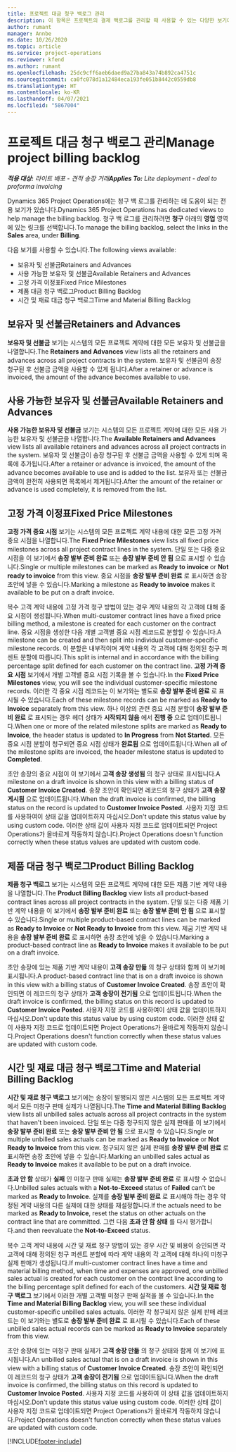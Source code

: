 ```yaml
---
title: 프로젝트 대금 청구 백로그 관리
description: 이 항목은 프로젝트의 결제 백로그를 관리할 때 사용할 수 있는 다양한 보기에 대한 정보를 제공합니다.
author: rumant
manager: Annbe
ms.date: 10/26/2020
ms.topic: article
ms.service: project-operations
ms.reviewer: kfend
ms.author: rumant
ms.openlocfilehash: 25dc9cff6aeb6daed9a27ba843a74b892ca4751c
ms.sourcegitcommit: ca0fc078d1a12484eca193fe051b8442c0559db8
ms.translationtype: HT
ms.contentlocale: ko-KR
ms.lasthandoff: 04/07/2021
ms.locfileid: "5867004"
---
```

# <a name="manage-project-billing-backlog"></a><span data-ttu-id="d2285-103">프로젝트 대금 청구 백로그 관리</span><span class="sxs-lookup"><span data-stu-id="d2285-103">Manage project billing backlog</span></span> 

<span data-ttu-id="d2285-104">_**적용 대상:** 라이트 배포 - 견적 송장 거래_</span><span class="sxs-lookup"><span data-stu-id="d2285-104">_**Applies To:** Lite deployment - deal to proforma invoicing_</span></span>

<span data-ttu-id="d2285-105">Dynamics 365 Project Operations에는 청구 백 로그를 관리하는 데 도움이 되는 전용 보기가 있습니다.</span><span class="sxs-lookup"><span data-stu-id="d2285-105">Dynamics 365 Project Operations has dedicated views to help manage the billing backlog.</span></span> <span data-ttu-id="d2285-106">청구 백 로그를 관리하려면 **청구** 아래의 **영업** 영역에 있는 링크를 선택합니다.</span><span class="sxs-lookup"><span data-stu-id="d2285-106">To manage the billing backlog, select the links in the **Sales** area, under **Billing**.</span></span> 

<span data-ttu-id="d2285-107">다음 보기를 사용할 수 있습니다.</span><span class="sxs-lookup"><span data-stu-id="d2285-107">The following views available:</span></span>

- <span data-ttu-id="d2285-108">보유자 및 선불금</span><span class="sxs-lookup"><span data-stu-id="d2285-108">Retainers and Advances</span></span>
- <span data-ttu-id="d2285-109">사용 가능한 보유자 및 선불금</span><span class="sxs-lookup"><span data-stu-id="d2285-109">Available Retainers and Advances</span></span>
- <span data-ttu-id="d2285-110">고정 가격 이정표</span><span class="sxs-lookup"><span data-stu-id="d2285-110">Fixed Price Milestones</span></span>
- <span data-ttu-id="d2285-111">제품 대금 청구 백로그</span><span class="sxs-lookup"><span data-stu-id="d2285-111">Product Billing Backlog</span></span>
- <span data-ttu-id="d2285-112">시간 및 재료 대금 청구 백로그</span><span class="sxs-lookup"><span data-stu-id="d2285-112">Time and Material Billing Backlog</span></span>

## <a name="retainers-and-advances"></a><span data-ttu-id="d2285-113">보유자 및 선불금</span><span class="sxs-lookup"><span data-stu-id="d2285-113">Retainers and Advances</span></span>

<span data-ttu-id="d2285-114">**보유자 및 선불금** 보기는 시스템의 모든 프로젝트 계약에 대한 모든 보유자 및 선불금을 나열합니다.</span><span class="sxs-lookup"><span data-stu-id="d2285-114">The **Retainers and Advances** view lists all the retainers and advances across all project contracts in the system.</span></span> <span data-ttu-id="d2285-115">보유자 및 선불금이 송장 청구된 후 선불금 금액을 사용할 수 있게 됩니다.</span><span class="sxs-lookup"><span data-stu-id="d2285-115">After a retainer or advance is invoiced, the amount of the advance becomes available to use.</span></span>

## <a name="available-retainers-and-advances"></a><span data-ttu-id="d2285-116">사용 가능한 보유자 및 선불금</span><span class="sxs-lookup"><span data-stu-id="d2285-116">Available Retainers and Advances</span></span>

<span data-ttu-id="d2285-117">**사용 가능한 보유자 및 선불금** 보기는 시스템의 모든 프로젝트 계약에 대한 모든 사용 가능한 보유자 및 선불금을 나열합니다.</span><span class="sxs-lookup"><span data-stu-id="d2285-117">The **Available Retainers and Advances** view lists all available retainers and advances across all project contracts in the system.</span></span> <span data-ttu-id="d2285-118">보유자 및 선불금이 송장 청구된 후 선불금 금액을 사용할 수 있게 되며 목록에 추가됩니다.</span><span class="sxs-lookup"><span data-stu-id="d2285-118">After a retainer or advance is invoiced, the amount of the advance becomes available to use and is added to the list.</span></span> <span data-ttu-id="d2285-119">보유자 또는 선불금 금액이 완전히 사용되면 목록에서 제거됩니다.</span><span class="sxs-lookup"><span data-stu-id="d2285-119">After the amount of the retainer or advance is used completely, it is removed from the list.</span></span>

## <a name="fixed-price-milestones"></a><span data-ttu-id="d2285-120">고정 가격 이정표</span><span class="sxs-lookup"><span data-stu-id="d2285-120">Fixed Price Milestones</span></span>

<span data-ttu-id="d2285-121">**고정 가격 중요 시점** 보기는 시스템의 모든 프로젝트 계약 내용에 대한 모든 고정 가격 중요 시점을 나열합니다.</span><span class="sxs-lookup"><span data-stu-id="d2285-121">The **Fixed Price Milestones** view lists all fixed price milestones across all project contract lines in the system.</span></span> <span data-ttu-id="d2285-122">단일 또는 다중 중요 시점을 이 보기에서 **송장 발부 준비 완료** 또는 **송장 발부 준비 안 됨** 으로 표시할 수 있습니다.</span><span class="sxs-lookup"><span data-stu-id="d2285-122">Single or multiple milestones can be marked as **Ready to invoice** or **Not ready to invoice** from this view.</span></span> <span data-ttu-id="d2285-123">중요 시점을 **송장 발부 준비 완료** 로 표시하면 송장 초안에 넣을 수 있습니다.</span><span class="sxs-lookup"><span data-stu-id="d2285-123">Marking a milestone as **Ready to invoice** makes it available to be put on a draft invoice.</span></span>

<span data-ttu-id="d2285-124">복수 고객 계약 내용에 고정 가격 청구 방법이 있는 경우 계약 내용의 각 고객에 대해 중요 시점이 생성됩니다.</span><span class="sxs-lookup"><span data-stu-id="d2285-124">When multi-customer contract lines have a fixed price billing method, a milestone is created for each customer on the contract line.</span></span> <span data-ttu-id="d2285-125">중요 시점을 생성한 다음 개별 고객별 중요 시점 레코드로 분할할 수 있습니다.</span><span class="sxs-lookup"><span data-stu-id="d2285-125">A milestone can be created and then split into individual customer-specific milestone records.</span></span> <span data-ttu-id="d2285-126">이 분할은 내부적이며 계약 내용의 각 고객에 대해 정의된 청구 퍼센트 분할에 따릅니다.</span><span class="sxs-lookup"><span data-stu-id="d2285-126">This split is internal and in accordance with the billing percentage split defined for each customer on the contract line.</span></span> <span data-ttu-id="d2285-127">**고정 가격 중요 시점** 보기에서 개별 고객별 중요 시점 기록을 볼 수 있습니다.</span><span class="sxs-lookup"><span data-stu-id="d2285-127">In the **Fixed Price Milestones** view, you will see the individual customer-specific milestone records.</span></span> <span data-ttu-id="d2285-128">이러한 각 중요 시점 레코드는 이 보기와는 별도로 **송장 발부 준비 완료** 로 표시될 수 있습니다.</span><span class="sxs-lookup"><span data-stu-id="d2285-128">Each of these milestone records can be marked as **Ready to Invoice** separately from this view.</span></span> <span data-ttu-id="d2285-129">하나 이상의 관련 중요 시점 분할이 **송장 발부 준비 완료** 로 표시되는 경우 헤더 상태가 **시작되지 않음** 에서 **진행 중** 으로 업데이트됩니다.</span><span class="sxs-lookup"><span data-stu-id="d2285-129">When one or more of the related milestone splits are marked as **Ready to Invoice**, the header status is updated to **In Progress** from **Not Started**.</span></span> <span data-ttu-id="d2285-130">모든 중요 시점 분할이 청구되면 중요 시점 상태가 **완료됨** 으로 업데이트됩니다.</span><span class="sxs-lookup"><span data-stu-id="d2285-130">When all of the milestone splits are invoiced, the header milestone status is updated to **Completed**.</span></span>

<span data-ttu-id="d2285-131">초안 송장의 중요 시점이 이 보기에서 **고객 송장 생성됨** 의 청구 상태로 표시됩니다.</span><span class="sxs-lookup"><span data-stu-id="d2285-131">A milestone on a draft invoice is shown in this view with a billing status of **Customer Invoice Created**.</span></span> <span data-ttu-id="d2285-132">송장 초안이 확인되면 레코드의 청구 상태가 **고객 송장 게시됨** 으로 업데이트됩니다.</span><span class="sxs-lookup"><span data-stu-id="d2285-132">When the draft invoice is confirmed, the billing status on the record is updated to **Customer Invoice Posted**.</span></span> <span data-ttu-id="d2285-133">사용자 지정 코드를 사용하여이 상태 값을 업데이트하지 마십시오.</span><span class="sxs-lookup"><span data-stu-id="d2285-133">Don't update this status value by using custom code.</span></span> <span data-ttu-id="d2285-134">이러한 상태 값이 사용자 지정 코드로 업데이트되면 Project Operations가 올바르게 작동하지 않습니다.</span><span class="sxs-lookup"><span data-stu-id="d2285-134">Project Operations doesn't function correctly when these status values are updated with custom code.</span></span>

## <a name="product-billing-backlog"></a><span data-ttu-id="d2285-135">제품 대금 청구 백로그</span><span class="sxs-lookup"><span data-stu-id="d2285-135">Product Billing Backlog</span></span>

<span data-ttu-id="d2285-136">**제품 청구 백로그** 보기는 시스템의 모든 프로젝트 계약에 대한 모든 제품 기반 계약 내용을 나열합니다.</span><span class="sxs-lookup"><span data-stu-id="d2285-136">The **Product Billing Backlog** view lists all product-based contract lines across all project contracts in the system.</span></span> <span data-ttu-id="d2285-137">단일 또는 다중 제품 기반 계약 내용을 이 보기에서 **송장 발부 준비 완료** 또는 **송장 발부 준비 안 됨** 으로 표시할 수 있습니다.</span><span class="sxs-lookup"><span data-stu-id="d2285-137">Single or multiple product-based contract lines can be marked as **Ready to Invoice** or **Not Ready to Invoice** from this view.</span></span> <span data-ttu-id="d2285-138">제굼 기반 계약 내용을 **송장 발부 준비 완료** 로 표시하면 송장 초안에 넣을 수 있습니다.</span><span class="sxs-lookup"><span data-stu-id="d2285-138">Marking a product-based contract line as **Ready to Invoice** makes it available to be put on a draft invoice.</span></span>

<span data-ttu-id="d2285-139">초안 송장에 있는 제품 기반 계약 내용이 **고객 송장 만듦** 의 청구 상태와 함께 이 보기에 표시됩니다.</span><span class="sxs-lookup"><span data-stu-id="d2285-139">A product-based contract line that is on a draft invoice is shown in this view with a billing status of **Customer Invoice Created**.</span></span> <span data-ttu-id="d2285-140">송장 초안이 확인되면 이 레코드의 청구 상태가 **고객 송장이 전기됨** 으로 업데이트됩니다.</span><span class="sxs-lookup"><span data-stu-id="d2285-140">When the draft invoice is confirmed, the billing status on this record is updated to **Customer Invoice Posted**.</span></span> <span data-ttu-id="d2285-141">사용자 지정 코드를 사용하여이 상태 값을 업데이트하지 마십시오.</span><span class="sxs-lookup"><span data-stu-id="d2285-141">Don't update this status value by using custom code.</span></span> <span data-ttu-id="d2285-142">이러한 상태 값이 사용자 지정 코드로 업데이트되면 Project Operations가 올바르게 작동하지 않습니다.</span><span class="sxs-lookup"><span data-stu-id="d2285-142">Project Operations doesn't function correctly when these status values are updated with custom code.</span></span>

## <a name="time-and-material-billing-backlog"></a><span data-ttu-id="d2285-143">시간 및 재료 대금 청구 백로그</span><span class="sxs-lookup"><span data-stu-id="d2285-143">Time and Material Billing Backlog</span></span>

<span data-ttu-id="d2285-144">**시간 및 재료 청구 백로그** 보기에는 송장이 발행되지 않은 시스템의 모든 프로젝트 계약에서 모든 미청구 판매 실제가 나열됩니다.</span><span class="sxs-lookup"><span data-stu-id="d2285-144">The **Time and Material Billing Backlog** view lists all unbilled sales actuals across all project contracts in the system that haven't been invoiced.</span></span> <span data-ttu-id="d2285-145">단일 또는 다중 청구되지 않은 실제 판매를 이 보기에서 **송장 발부 준비 완료** 또는 **송장 발부 준비 안 됨** 으로 표시할 수 있습니다.</span><span class="sxs-lookup"><span data-stu-id="d2285-145">Single or multiple unbilled sales actuals can be marked as **Ready to Invoice** or **Not Ready to Invoice** from this view.</span></span> <span data-ttu-id="d2285-146">청구되지 않은 실제 판매를 **송장 발부 준비 완료** 로 표시하면 송장 초안에 넣을 수 있습니다.</span><span class="sxs-lookup"><span data-stu-id="d2285-146">Marking an unbilled sales actual as **Ready to Invoice** makes it available to be put on a draft invoice.</span></span>

<span data-ttu-id="d2285-147">**초과 안 함** 상태가 **실패** 인 미청구 판매 실제는 **송장 발부 준비 완료** 로 표시할 수 없습니다.</span><span class="sxs-lookup"><span data-stu-id="d2285-147">Unbilled sales actuals with a **Not-to-Exceed** status of **Failed** can't be marked as **Ready to Invoice**.</span></span> <span data-ttu-id="d2285-148">실제를 **송장 발부 준비 완료** 로 표시해야 하는 경우 약정된 계약 내용의 다른 실제에 대한 상태를 재설정합니다.</span><span class="sxs-lookup"><span data-stu-id="d2285-148">If the actuals need to be marked as **Ready to Invoice**, reset the status on other actuals on the contract line that are committed.</span></span> <span data-ttu-id="d2285-149">그런 다음 **초과 안 함 상태** 를 다시 평가합니다.</span><span class="sxs-lookup"><span data-stu-id="d2285-149">and then reevaluate the **Not-to-Exceed** status.</span></span>

<span data-ttu-id="d2285-150">복수 고객 계약 내용에 시간 및 재료 청구 방법이 있는 경우 시간 및 비용이 승인되면 각 고객에 대해 정의된 청구 퍼센트 분할에 따라 계약 내용의 각 고객에 대해 하나의 미청구 실제 판매가 생성됩니다.</span><span class="sxs-lookup"><span data-stu-id="d2285-150">If multi-customer contract lines have a time and material billing method, when time and expenses are approved, one unbilled sales actual is created for each customer on the contract line according to the billing percentage split defined for each of the customers.</span></span> <span data-ttu-id="d2285-151">**시간 및 재료 청구 백로그** 보기에서 이러한 개별 고객별 미청구 판매 실적을 볼 수 있습니다.</span><span class="sxs-lookup"><span data-stu-id="d2285-151">In the **Time and Material Billing Backlog** view, you will see these individual customer-specific unbilled sales actuals.</span></span> <span data-ttu-id="d2285-152">이러한 각 청구되지 않은 실제 판매 레코드는 이 보기와는 별도로 **송장 발부 준비 완료** 로 표시될 수 있습니다.</span><span class="sxs-lookup"><span data-stu-id="d2285-152">Each of these unbilled sales actual records can be marked as **Ready to Invoice** separately from this view.</span></span>

<span data-ttu-id="d2285-153">초안 송장에 있는 미청구 판매 실제가 **고객 송장 만듦** 의 청구 상태와 함께 이 보기에 표시됩니다.</span><span class="sxs-lookup"><span data-stu-id="d2285-153">An unbilled sales actual that is on a draft invoice is shown in this view with a billing status of **Customer Invoice Created**.</span></span> <span data-ttu-id="d2285-154">송장 초안이 확인되면 이 레코드의 청구 상태가 **고객 송장이 전기됨** 으로 업데이트됩니다.</span><span class="sxs-lookup"><span data-stu-id="d2285-154">When the draft invoice is confirmed, the billing status on this record is updated to **Customer Invoice Posted**.</span></span> <span data-ttu-id="d2285-155">사용자 지정 코드를 사용하여 이 상태 값을 업데이트하지 마십시오.</span><span class="sxs-lookup"><span data-stu-id="d2285-155">Don't update this status value using custom code.</span></span> <span data-ttu-id="d2285-156">이러한 상태 값이 사용자 지정 코드로 업데이트되면 Project Operations가 올바르게 작동하지 않습니다.</span><span class="sxs-lookup"><span data-stu-id="d2285-156">Project Operations doesn't function correctly when these status values are updated with custom code.</span></span>


[!INCLUDE[footer-include](../../includes/footer-banner.md)]
